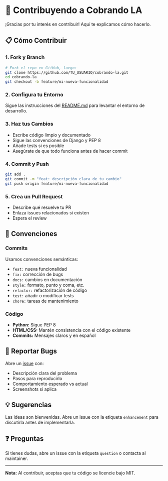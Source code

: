 # 🤝 Contribuyendo a Cobrando LA

¡Gracias por tu interés en contribuir! Aquí te explicamos cómo hacerlo.

## 📋 Cómo Contribuir

### 1. Fork y Branch

```bash
# Fork el repo en GitHub, luego:
git clone https://github.com/TU_USUARIO/cobrando-la.git
cd cobrando-la
git checkout -b feature/mi-nueva-funcionalidad
```

### 2. Configura tu Entorno

Sigue las instrucciones del [README.md](README.md) para levantar el entorno de desarrollo.

### 3. Haz tus Cambios

- Escribe código limpio y documentado
- Sigue las convenciones de Django y PEP 8
- Añade tests si es posible
- Asegúrate de que todo funciona antes de hacer commit

### 4. Commit y Push

```bash
git add .
git commit -m "feat: descripción clara de tu cambio"
git push origin feature/mi-nueva-funcionalidad
```

### 5. Crea un Pull Request

- Describe qué resuelve tu PR
- Enlaza issues relacionados si existen
- Espera el review

## 🎯 Convenciones

### Commits

Usamos convenciones semánticas:

- `feat:` nueva funcionalidad
- `fix:` corrección de bugs
- `docs:` cambios en documentación
- `style:` formato, punto y coma, etc.
- `refactor:` refactorización de código
- `test:` añadir o modificar tests
- `chore:` tareas de mantenimiento

### Código

- **Python:** Sigue PEP 8
- **HTML/CSS:** Mantén consistencia con el código existente
- **Commits:** Mensajes claros y en español

## 🐛 Reportar Bugs

Abre un [issue](https://github.com/ferdotdeb/cobrando-la/issues) con:

- Descripción clara del problema
- Pasos para reproducirlo
- Comportamiento esperado vs actual
- Screenshots si aplica

## 💡 Sugerencias

Las ideas son bienvenidas. Abre un issue con la etiqueta `enhancement` para discutirla antes de implementarla.

## ❓ Preguntas

Si tienes dudas, abre un issue con la etiqueta `question` o contacta al maintainer.

---

**Nota:** Al contribuir, aceptas que tu código se licencie bajo MIT.
